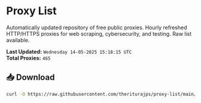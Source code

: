 # Proxy List

Automatically updated repository of free public proxies. Hourly refreshed HTTP/HTTPS proxies for web scraping, cybersecurity, and testing. Raw list available.

**Last Updated:** `Wednesday 14-05-2025 15:18:15 UTC`  
**Total Proxies:** `465`

## 📥 Download
```bash
curl -O https://raw.githubusercontent.com/theriturajps/proxy-list/main/proxies.txt
